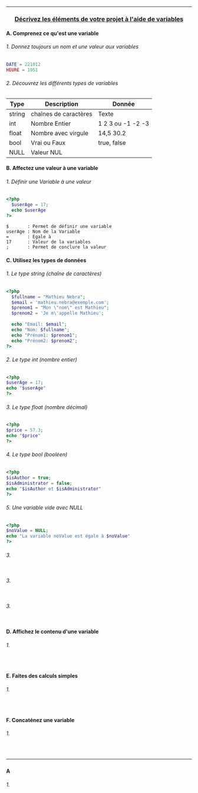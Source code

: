 ------------------------------------------------------------------------------------------------------------------------------------------
### <p align='center'> [Décrivez les éléments de votre projet à l'aide de variables](https://openclassrooms.com/fr/courses/918836-concevez-votre-site-web-avec-php-et-mysql/911847-decrivez-les-elements-de-votre-projet-a-laide-de-variables)</p>


#### A. Comprenez ce qu'est une variable
###### 1. Donnez toujours un nom et une valeur aux variables
```php
DATE = 221012
HEURE = 1951
```
###### 2. Découvrez les différents types de variables
| Type   | Description           | Donnée                | 
| ------ | --------------------- | --------------------- |
| string | chaînes de caractères | Texte                 |
| int    | Nombre Entier         | 1 2 3 ou -1 -2 -3     |
| float  | Nombre avec virgule   | 14,5 30.2             |
| bool   | Vrai ou Faux          | true, false           |
| NULL   | Valeur NUL            |                       |



#### B. Affectez une valeur à une variable
###### 1. Définir une Variable à une valeur
```php
<?php
  $userAge = 17;
  echo $userAge
?>
```

```
$       : Permet de définir une variable
userAge : Nom de la Variable
=       : Egale à
17      : Valeur de la variables
;       : Permet de conclure la valeur
```











#### C. Utilisez les types de données

###### 1. Le type string  (chaîne de caractères)
```php
<?php
  $fullname = "Mathieu Nebra";
  $email = 'mathieu.nebra@exemple.com';
  $prenom1 = "Mon \"nom\" est Mathieu";
  $prenom2 = 'Je m\'appelle Mathieu';
  
  echo "Email: $email";
  echo "Nom: $fullname";
  echo "Prénom1: $prenom1";
  echo "Prénom2: $prenom2";
?>
```
###### 2. Le type int  (nombre entier)
```php
<?php
$userAge = 17;
echo "$userAge"
?>
```
###### 3. Le type float  (nombre décimal)
```php
<?php
$price = 57.3;
echo "$price"
?>
```
###### 4. Le type bool  (booléen)
```php
<?php
$isAuthor = true;
$isAdministrator = false;
echo "$isAuthor et $isAdministrator"
?>
```
###### 5. Une variable vide avec NULL
```php
<?php
$noValue = NULL;
echo "La variable noValue est égale à $noValue"
?>
```



###### 3. 
```php
```



###### 3. 
```php
```



###### 3. 
```php
```













#### D. Affichez le contenu d'une variable

###### 1. 
```html
```
```php
```

#### E. Faites des calculs simples

###### 1. 
```html
```
```php
```

#### F. Concaténez une variable

###### 1. 
```html
```
```php
```

------------------------------------------------------------------------------------------------------------------------------------------
### <p align='center'> []()</p>
#### A 
###### 1. 
```html
```
```php
